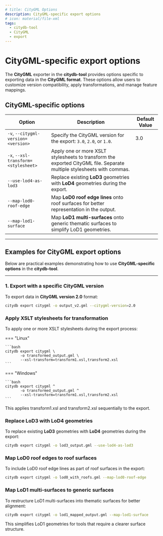 ```yaml
---
# title: CityGML Options
description: CityGML-specific export options
# icon: material/file-xml
tags:
  - citydb-tool
  - CityGML
  - export
---
```


# CityGML-specific export options

The **CityGML** exporter in the **citydb-tool** provides options specific to exporting data in the **CityGML format**. These options allow users to customize version compatibility, apply transformations, and manage feature mappings.

## CityGML-specific options

| Option                                | Description                                                                                          | Default Value |
|---------------------------------------|------------------------------------------------------------------------------------------------------|---------------|
| `-v`, `--citygml-version=<version>`   | Specify the CityGML version for the export: `3.0`, `2.0`, or `1.0`.                                  | 3.0           |
| `-x`, `--xsl-transform=<stylesheet>`  | Apply one or more XSLT stylesheets to transform the exported CityGML file. Separate multiple stylesheets with commas. |               |
| `--use-lod4-as-lod3`                  | Replace existing **LoD3** geometries with **LoD4** geometries during the export.                     |               |
| `--map-lod0-roof-edge`                | Map **LoD0 roof edge lines** onto roof surfaces for better representation in the output.             |               |
| `--map-lod1-surface`                  | Map **LoD1 multi-surfaces** onto generic thematic surfaces to simplify LoD1 geometries.              |               |

---

## Examples for CityGML export options

Below are practical examples demonstrating how to use **CityGML-specific options** in the **citydb-tool**.

---

### 1. Export with a specific CityGML version

To export data in **CityGML version 2.0** format:

```bash
citydb export citygml -o output_v2.gml --citygml-version=2.0
```

### Apply XSLT stylesheets for transformation

To apply one or more XSLT stylesheets during the export process:

=== "Linux"

    ```bash
    citydb export citygml \
           -o transformed_output.gml \
           --xsl-transform=transform1.xsl,transform2.xsl
    ```
=== "Windows"

    ```bash
    citydb export citygml ^
           -o transformed_output.gml ^
           --xsl-transform=transform1.xsl,transform2.xsl
    ```

This applies transform1.xsl and transform2.xsl sequentially to the export.

### Replace LoD3 with LoD4 geometries

To replace existing **LoD3** geometries with **LoD4** geometries during the export:

```bash
citydb export citygml -o lod3_output.gml --use-lod4-as-lod3
```

### Map LoD0 roof edges to roof surfaces

To include LoD0 roof edge lines as part of roof surfaces in the export:

```bash
citydb export citygml -o lod0_with_roofs.gml --map-lod0-roof-edge
```

### Map LoD1 multi-surfaces to generic surfaces

To restructure LoD1 multi-surfaces into thematic surfaces for better alignment:

```bash
citydb export citygml -o lod1_mapped_output.gml --map-lod1-surface
```

This simplifies LoD1 geometries for tools that require a clearer surface structure.

